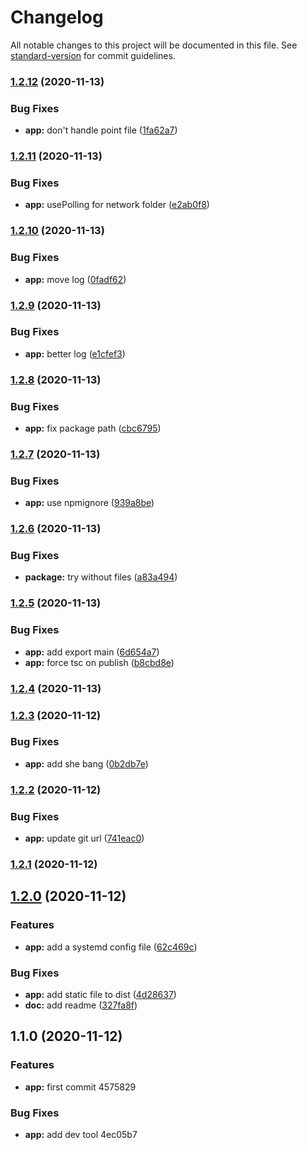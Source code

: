 # Changelog

All notable changes to this project will be documented in this file. See [standard-version](https://github.com/conventional-changelog/standard-version) for commit guidelines.

### [1.2.12](https://github.com/ltrillaud/watchtor/compare/v1.2.11...v1.2.12) (2020-11-13)


### Bug Fixes

* **app:** don't handle point file ([1fa62a7](https://github.com/ltrillaud/watchtor/commit/1fa62a78ee7e35467ab85cc40d136d3eb78cafc8))

### [1.2.11](https://github.com/ltrillaud/watchtor/compare/v1.2.10...v1.2.11) (2020-11-13)


### Bug Fixes

* **app:** usePolling for network folder ([e2ab0f8](https://github.com/ltrillaud/watchtor/commit/e2ab0f8eb7f1996bc9099a7eba462047a1953cad))

### [1.2.10](https://github.com/ltrillaud/watchtor/compare/v1.2.9...v1.2.10) (2020-11-13)


### Bug Fixes

* **app:** move log ([0fadf62](https://github.com/ltrillaud/watchtor/commit/0fadf629df4227051faa4a41b86dc209090415a4))

### [1.2.9](https://github.com/ltrillaud/watchtor/compare/v1.2.8...v1.2.9) (2020-11-13)


### Bug Fixes

* **app:** better log ([e1cfef3](https://github.com/ltrillaud/watchtor/commit/e1cfef38b1f0d2d75daaa46bfea25a97a339bbd7))

### [1.2.8](https://github.com/ltrillaud/watchtor/compare/v1.2.7...v1.2.8) (2020-11-13)


### Bug Fixes

* **app:** fix package path ([cbc6795](https://github.com/ltrillaud/watchtor/commit/cbc6795956e4e76909876d29d54ee3e5d31131ff))

### [1.2.7](https://github.com/ltrillaud/watchtor/compare/v1.2.6...v1.2.7) (2020-11-13)


### Bug Fixes

* **app:** use npmignore ([939a8be](https://github.com/ltrillaud/watchtor/commit/939a8be22d9315325432594e641c4dbf13326843))

### [1.2.6](https://github.com/ltrillaud/watchtor/compare/v1.2.5...v1.2.6) (2020-11-13)


### Bug Fixes

* **package:** try without files ([a83a494](https://github.com/ltrillaud/watchtor/commit/a83a4942dd437fb53caf7f22888e27bc784f3cfc))

### [1.2.5](https://github.com/ltrillaud/watchtor/compare/v1.2.4...v1.2.5) (2020-11-13)


### Bug Fixes

* **app:** add export main ([6d654a7](https://github.com/ltrillaud/watchtor/commit/6d654a7ba7aedac02a552e03788431ac4e19a614))
* **app:** force tsc on publish ([b8cbd8e](https://github.com/ltrillaud/watchtor/commit/b8cbd8ee14ecb1f8dd4c327d029d0a47f87906ce))

### [1.2.4](https://github.com/ltrillaud/watchtor/compare/v1.2.3...v1.2.4) (2020-11-13)

### [1.2.3](https://github.com/ltrillaud/watchtor/compare/v1.2.2...v1.2.3) (2020-11-12)


### Bug Fixes

* **app:** add she bang ([0b2db7e](https://github.com/ltrillaud/watchtor/commit/0b2db7ea3ed1dcd93d8a01c8429bd9528cb28c4c))

### [1.2.2](https://github.com/ltrillaud/watchtor/compare/v1.2.1...v1.2.2) (2020-11-12)


### Bug Fixes

* **app:** update git url ([741eac0](https://github.com/ltrillaud/watchtor/commit/741eac0ada498e13cb453a65e94fa9a46ecbe796))

### [1.2.1](https://github.com/ltrillaud/watchtor/compare/v1.2.0...v1.2.1) (2020-11-12)

## [1.2.0](https://github.com/ltrillaud/watchtor/compare/v1.1.0...v1.2.0) (2020-11-12)


### Features

* **app:** add a systemd config file ([62c469c](https://github.com/ltrillaud/watchtor/commit/62c469c7d2c839d50348b096def124b2d32e6f16))


### Bug Fixes

* **app:** add static file to dist ([4d28637](https://github.com/ltrillaud/watchtor/commit/4d28637b4d19e6667b1b1bd1e3e90a09c7b36f93))
* **doc:** add readme ([327fa8f](https://github.com/ltrillaud/watchtor/commit/327fa8f8e26a0701a8e657c51ace5c7621a5886e))

## 1.1.0 (2020-11-12)


### Features

* **app:** first commit 4575829


### Bug Fixes

* **app:** add dev tool 4ec05b7
